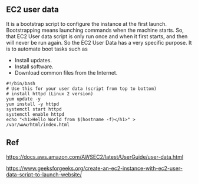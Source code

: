 ## EC2 user data

It is a bootstrap script to configure the instance at the first launch. Bootstrapping means launching commands when the machine starts. So, that EC2 User data script is only run once and when it first starts, and then will never be run again. So the EC2 User Data has a very specific purpose. It is to automate boot tasks such as

- Install updates.
- Install software.
- Download common files from the Internet.

```
#!/bin/bash
# Use this for your user data (script from top to bottom)
# install httpd (Linux 2 version)
yum update -y
yum install -y httpd
systemctl start httpd
systemctl enable httpd
echo "<h1>Hello World from $(hostname -f)</h1>" > /var/www/html/index.html
```

## Ref

https://docs.aws.amazon.com/AWSEC2/latest/UserGuide/user-data.html

https://www.geeksforgeeks.org/create-an-ec2-instance-with-ec2-user-data-script-to-launch-website/

